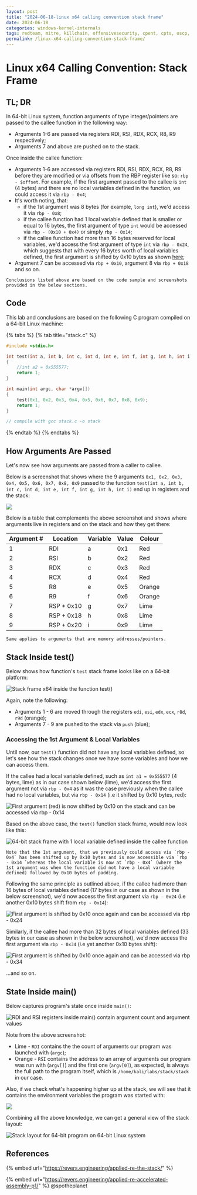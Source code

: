 ```yaml
---
layout: post
title: "2024-06-18-linux x64 calling convention stack frame"
date: 2024-06-18
categories: windows-kernel-internals
tags: redteam, mitre, killchain, offensivesecurity, cpent, cpts, oscp, exploit
permalink: /linux-x64-calling-convention-stack-frame/
---
```


# Linux x64 Calling Convention: Stack Frame

## TL; DR

In 64-bit Linux system, function arguments of type integer/pointers are passed to the callee function in the following way:

* Arguments 1-6 are passed via registers RDI, RSI, RDX, RCX, R8, R9 respectively;
* Arguments 7 and above are pushed on to the stack.

Once inside the callee function:

* Arguments 1-6 are accessed via registers RDI, RSI, RDX, RCX, R8, R9 before they are modified or via  offsets from the RBP register like so: `rbp - $offset`. For example, if the first argument passed to the callee is `int` (4 bytes) and there are no local variables defined in the function, we could access it via `rbp - 0x4`;&#x20;
* It's worth noting, that:
  * if the 1st argument was 8 bytes (for example, `long int`), we'd access it via `rbp - 0x8`;
  * if the callee function had 1 local variable defined that is smaller or equal to 16 bytes, the first argument of type `int` would be accessed via `rbp - (0x10 + 0x4)` or simply `rbp - 0x14`;
  * if the callee function had more than 16 bytes reserved for local variables, we'd access the first argument of type `int` via `rbp - 0x24`, which suggests that with every 16 bytes worth of local variables defined, the first argument is shifted by 0x10 bytes as shown [here](linux-x64-calling-convention-stack-frame.md#accessing-1st-argument);
* Argument 7 can be accessed via `rbp + 0x10`, argument 8 via `rbp + 0x18` and so on.

```
Conclusions listed above are based on the code sample and screenshots provided in the below sections.
```

## Code

This lab and conclusions are based on the following C program compiled on a 64-bit Linux machine:

{% tabs %}
{% tab title="stack.c" %}
```cpp
#include <stdio.h>

int test(int a, int b, int c, int d, int e, int f, int g, int h, int i)
{
    //int a2 = 0x555577;
    return 1;
}

int main(int argc, char *argv[])
{
    test(0x1, 0x2, 0x3, 0x4, 0x5, 0x6, 0x7, 0x8, 0x9);
    return 1;
}

// compile with gcc stack.c -o stack
```
{% endtab %}
{% endtabs %}

## How Arguments Are Passed

Let's now see how arguments are passed from a caller to callee.

Below is a screenshot that shows where the 9 arguments `0x1, 0x2, 0x3, 0x4, 0x5, 0x6, 0x7, 0x8, 0x9`  passed to the function `test(int a, int b, int c, int d, int e, int f, int g, int h, int i)` end up in registers and the stack:

![](<../../.gitbook/assets/image (894).png>)

Below is a table that complements the above screenshot and shows where arguments live in registers and on the stack and how they get there:

| Argument # | Location   | Variable | Value | Colour |
| ---------- | ---------- | -------- | ----- | ------ |
| 1          | RDI        | a        | 0x1   | Red    |
| 2          | RSI        | b        | 0x2   | Red    |
| 3          | RDX        | c        | 0x3   | Red    |
| 4          | RCX        | d        | 0x4   | Red    |
| 5          | R8         | e        | 0x5   | Orange |
| 6          | R9         | f        | 0x6   | Orange |
| 7          | RSP + 0x10 | g        | 0x7   | Lime   |
| 8          | RSP + 0x18 | h        | 0x8   | Lime   |
| 9          | RSP + 0x20 | i        | 0x9   | Lime   |

```
Same applies to arguments that are memory addresses/pointers.
```

## Stack Inside test()

Below shows how function's `test` stack frame looks like on a 64-bit platform:

![Stack frame x64 inside the function test()](<../../.gitbook/assets/image (891).png>)

Again, note the following:

* Arguments 1 - 6 are moved through the registers `edi`, `esi`, `edx`, `ecx`, `r8d`, `r9d` (orange);
* Arguments 7 - 9 are pushed to the stack via `push` (blue);

### Accessing the 1st Argument & Local Variables

Until now, our `test()` function did not have any local variables defined, so let's see how the stack changes once we have some variables and how we can access them.

If the callee had a local variable defined, such as `int a1 = 0x555577` (4 bytes, lime) as in our case shown below (lime), we'd access the first argument not via `rbp - 0x4` as it was the case previously when the callee had no local variables, but via `rbp - 0x14` (i.e it shifted by 0x10 bytes, red):

![First argument (red) is now shifted by 0x10 on the stack and can be accessed via rbp - 0x14](<../../.gitbook/assets/image (893).png>)

Based on the above case, the `test()` function stack frame, would now look like this:

![64-bit stack frame with 1 local variable defined inside the callee function](<../../.gitbook/assets/image (890).png>)

```
Note that the 1st argument, that we previously could access via `rbp - 0x4` has been shifted up by 0x10 bytes and is now accessible via `rbp - 0x14 `whereas the local variable is now at `rbp - 0x4` (where the 1st argument was when the function did not have a local variable defined) followed by 0x10 bytes of padding.
```

Following the same principle as outlined above, if the callee had more than 16 bytes of local variables defined (17 bytes in our case as shown in the below screenshot), we'd now access the first argument via `rbp - 0x24` (i.e another 0x10 bytes shift from `rbp - 0x14`):

![First argument is shifted by 0x10 once again and can be accessed via rbp - 0x24](<../../.gitbook/assets/image (883).png>)

Similarly, if the callee had more than 32 bytes of local variables defined (33 bytes in our case as shown in the below screenshot), we'd now access the first argument via `rbp - 0x34` (i.e yet another 0x10 bytes  shift):

![First argument is shifted by 0x10 once again and can be accessed via rbp - 0x34](<../../.gitbook/assets/image (884).png>)

...and so on.

## State Inside main()

Below captures program's state once inside `main()`:

![RDI and RSI registers inside main() contain argument count and argument values](<../../.gitbook/assets/image (866).png>)

Note from the above screenshot:

* Lime - `RDI` contains the the count of arguments our program was launched with (`argc`);
* Orange - `RSI` contains the address to an array of arguments our program was run with (`argv[]`) and the first one (`argv[0]`), as expected, is always the full path to the program itself, which is `/home/kali/labs/stack/stack` in our case.

Also, if we check what's happening higher up at the stack, we will see that it contains the environment variables the program was started with:

![](<../../.gitbook/assets/image (906).png>)

Combining all the above knowledge, we can get a general view of the stack layout:

![Stack layout for 64-bit program on 64-bit Linux system](<../../.gitbook/assets/image (911).png>)

## References

{% embed url="https://revers.engineering/applied-re-the-stack/" %}

{% embed url="https://revers.engineering/applied-re-accelerated-assembly-p1/" %}
@spotheplanet
